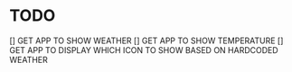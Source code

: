 # TODO

[] GET APP TO SHOW WEATHER
[] GET APP TO SHOW TEMPERATURE
[] GET APP TO DISPLAY WHICH ICON TO SHOW BASED ON HARDCODED WEATHER
